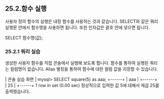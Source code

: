 
## 25.2.함수 실행 
사용자 정의 함수의 실행은 내장 함수를 사용하는 것과 같습니다. SELECT와 같은 쿼리 실행문 안에서 함수명을 사용하면 됩니다. 또한 인자값은 괄호 안에 넣으면 됩니다. 

SELECT 함수명(값); 

### 25.2.1 쿼리 실습 
생성한 사용자 함수를 직접 콘솔에서 실행해 보도록 합니다. 함수를 통하여 실행된 쿼리 는 컬럼명이 없습니다. Alias 별칭을 통하여 함수에 대한 컬럼 값을 지정할 수 있습니다. 

| 콘솔 실습 화면 | 
mysql> SELECT square(5) as aaa; +------+ | aaa | +------+ 
| 25 | +------+ 1 row in set (0.00 sec) 
정상적으로 입력한 값 5에 대해서 제곱 25를 출력했습니다. 
